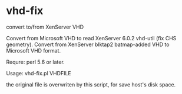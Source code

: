 vhd-fix
=======

convert to/from XenServer VHD

  Convert from Microsoft VHD to read XenServer 6.0.2 vhd-util (fix CHS geometry).
  Convert from XenServer blktap2 batmap-added VHD to Microsoft VHD format.
 
Requre:
  perl 5.6 or later.

Usage:
  vhd-fix.pl VHDFILE
  
  the original file is overwriten by this script, 
  for save host's disk space.
